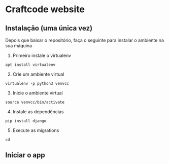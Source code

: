 # Craftcode website


## Instalação (uma única vez)
Depois que baixar o repositório, faça o seguinte para instalar o ambiente na sua máquina
 1. Primeiro instale o virtualenv
 ~~~shell
 apt install virtualenv
 ~~~
 2. Crie um ambiente virtual 
 ~~~shell
 virtualenv -p python3 venvcc
 ~~~
 3. Inicie o ambiente virtual
 ~~~shell
 source venvcc/bin/activate
 ~~~
 4. Instale as dependências
 ~~~shell
 pip install django
 ~~~
 5. Execute as migrations
 ~~~shell
 cd 
 ~~~

## Iniciar o app